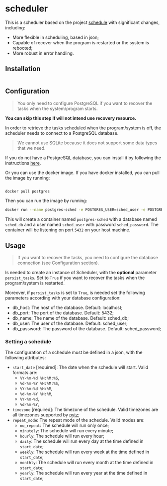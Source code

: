 # scheduler

This is a scheduler based on the project [schedule](https://github.com/dbader/schedule) with significant changes, including:

- More flexible in scheduling, based in json;
- Capable of recover when the program is restarted or the system is rebooted;
- More robust in error handling.

## Installation

```bash

```

## Configuration


> You only need to configure PostgreSQL if you want to recover the tasks when the system/program starts.

**You can skip this step if will not intend use recovery resource.**

In order to retrieve the tasks scheduled when the program/system is off, the scheduler needs to connect to a PostgreSQL database. 

> We cannot use SQLite because it does not support some data types that we need.

If you do not have a PostgreSQL database, you can install it by following the instructions [here](https://www.postgresql.org/download/).

Or you can use the docker image. If you have docker installed, you can pull the image by running:

```bash

docker pull postgres

```

Then you can run the image by running:

```bash
docker run --name postgres-sched -e POSTGRES_USER=sched_user -e POSTGRES_PASSWORD=sched_password -e POSTGRES_DB=sched_db -p 5432:5432 -d postgres
```

This will create a container named `postgres-sched` with a database named `sched_db` and a user named `sched_user` with password `sched_password`. The container will be listening on port `5432` on your host machine.

## Usage

> If you want to recover the tasks, you need to configure the database connection (see Configuration section).

Is needed to create an instance of Scheduler, with the **optional** parameter `persist_tasks`. Set to `True` if you want to recover the tasks when the program/system is restarted.

Moreover, if `persist_tasks` is set to `True`, is needed set the following parameters according with your database configuration:

- db_host: The host of the database. Default: localhost;
- db_port: The port of the database. Default: 5432;
- db_name: The name of the database. Default: sched_db;
- db_user: The user of the database. Default: sched_user;
- db_password: The password of the database. Default: sched_password;

### Setting a schedule

The configuration of a schedule must be defined in a json, with the following attributes:
- `start_date` [required]: The date when the schedule will start. Valid formats are:
    - `%Y-%m-%d %H:%M:%S`,
    - `%d-%m-%Y %H:%M:%S`,
    - `%Y-%m-%d %H:%M`,
    - `%d-%m-%Y %H:%M`,
    - `%Y-%m-%d`,
    - `%d-%m-%Y`,
- `timezone` [required]: The timezone of the schedule. Valid timezones are all timezones supported by [pytz](https://pypi.org/project/pytz/);
- `repeat_mode`: The repeat mode of the schedule. Valid modes are:
    - `no_repeat`: The schedule will run only once;
    - `minutely`: The schedule will run every minute;
    - `hourly`: The schedule will run every hour;
    - `daily`: The schedule will run every day at the time defined in `start_date`;
    - `weekly`: The schedule will run every week at the time defined in `start_date`;
    - `monthly`: The schedule will run every month at the time defined in `start_date`;
    - `yearly`: The schedule will run every year at the time defined in `start_date`;
    
